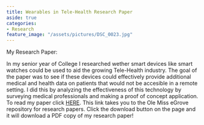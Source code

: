 ```yaml
---
title: Wearables in Tele-Health Research Paper
aside: true
categories:
- Research
feature_image: "/assets/pictures/DSC_0023.jpg"
---
```


My Research Paper:
<!-- this part ^^ is how much shows in the description of the post by using a parachgraph format it autmoatically pics how much to show -->
<!-- more -->

In my senior year of College I researched wether smart devices like smart watches could be used to aid the growing
Tele-Health industry. The goal of the paper was to see if these devices could effectively provide additional medical and
health data on patients that would not be accesible in a remote setting. I did this by analyzing the effectiveness of
this technology by surveying medical professionals and making a proof of concept application. To read my paper
click [HERE](https://egrove.olemiss.edu/hon_thesis/1607/). This link takes you to the Ole Miss eGrove repository for
research papers. Click the download button on the page and it will download a PDF copy of my research paper!